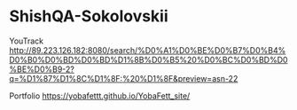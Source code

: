 # ShishQA-Sokolovskii

YouTrack http://89.223.126.182:8080/search/%D0%A1%D0%BE%D0%B7%D0%B4%D0%B0%D0%BD%D0%BD%D1%8B%D0%B5%20%D0%BC%D0%BD%D0%BE%D0%B9-2?q=%D1%87%D1%8C%D1%8F:%20%D1%8F&preview=asn-22


Portfolio https://yobafettt.github.io/YobaFett_site/
